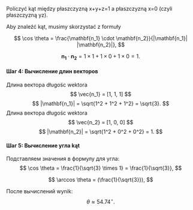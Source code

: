 Policzyć kąt między płaszczyzną x+y+z=1 a płaszczyzną x=0
 (czyli płaszczyzną yz).

 Aby znaleźć kąt, musimy skorzystać z formuły

$$
\cos \theta = \frac{\mathbf{n_1} \cdot \mathbf{n_2}}{|\mathbf{n_1}| |\mathbf{n_2}|},
$$


$$
\mathbf{n_1} \cdot \mathbf{n_2} = 1 \times 1 + 1 \times 0 + 1 \times 0 = 1.
$$

#### Шаг 4: Вычисление длин векторов
Длина вектора długośc wektora $$ \vec{n_1} = [1, 1, 1] $$
$$
|\mathbf{n_1}| = \sqrt{1^2 + 1^2 + 1^2} = \sqrt{3}.
$$
Длина вектора długośc wektora $$ \vec{n_2} = [1, 0, 0] $$
$$
|\mathbf{n_2}| = \sqrt{1^2 + 0^2 + 0^2} = 1.
$$

#### Шаг 5: Вычисление угла kąt
Подставляем значения в формулу для угла:
$$  
\cos \theta = \frac{1}{\sqrt{3} \times 1} = \frac{1}{\sqrt{3}},
$$

$$  
\arccos \theta = (\frac{1}{\sqrt{3}}),
$$

После вычислений wynik:
$$
\theta \approx 54.74^\circ.
$$
